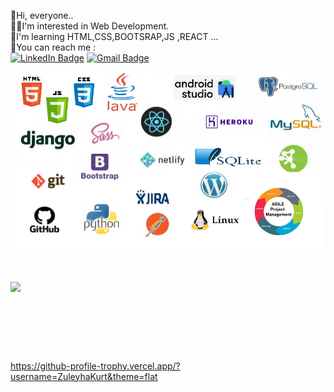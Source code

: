 👋Hi, everyone.. <br>
💁‍♀️I'm interested in Web Development. <br>
🎈I'm learning HTML,CSS,BOOTSRAP,JS ,REACT ... <br>
🎨You can reach me : <br>
<a href="https://www.linkedin.com/in/zuleyha-kurt">
<img src="https://camo.githubusercontent.com/a80d00f23720d0bc9f55481cfcd77ab79e141606829cf16ec43f8cacc7741e46/68747470733a2f2f696d672e736869656c64732e696f2f62616467652f4c696e6b6564496e2d3030373742353f7374796c653d666f722d7468652d6261646765266c6f676f3d6c696e6b6564696e266c6f676f436f6c6f723d7768697465" alt="LinkedIn Badge" data-canonical-src="https://img.shields.io/badge/LinkedIn-0077B5?style=for-the-badge&amp;logo=linkedin&amp;logoColor=white" style="max-width: 100%;"></a>
<a href="https://mail.google.com/mail/u/0/?hl=tr&amp;tf=cm&amp;fs=1&amp;to=netice2017@gmail.com" rel="nofollow"><img src="https://camo.githubusercontent.com/571384769c09e0c66b45e39b5be70f68f552db3e2b2311bc2064f0d4a9f5983b/68747470733a2f2f696d672e736869656c64732e696f2f62616467652f476d61696c2d4431343833363f7374796c653d666f722d7468652d6261646765266c6f676f3d676d61696c266c6f676f436f6c6f723d7768697465" alt="Gmail Badge" data-canonical-src="https://img.shields.io/badge/Gmail-D14836?style=for-the-badge&amp;logo=gmail&amp;logoColor=white" style="max-width: 100%;"></a>
 
 


<img src="https://raw.githubusercontent.com/Ismail-Aslan/Ismail-Aslan/main/ss.png">


<p dir="auto"><a target="_blank" rel="noopener noreferrer nofollow" href="https://camo.githubusercontent.com/b037cc456a6bcea6ba3b0153f5b400677990c0d5d06224339471073225390bea/68747470733a2f2f6b6f6d617265762e636f6d2f67687076632f3f757365726e616d653d68616c696c6962726168696d64656d697263616e"><img src="https://camo.githubusercontent.com/b037cc456a6bcea6ba3b0153f5b400677990c0d5d06224339471073225390bea/68747470733a2f2f6b6f6d617265762e636f6d2f67687076632f3f757365726e616d653d68616c696c6962726168696d64656d697263616e" alt="" data-canonical-src="https://komarev.com/ghpvc/?username=ZuleyhaKurt" style="max-width: 100%;"></a>
<br></p>


<img src="https://github-readme-stats.vercel.app/api?username=ZuleyhaKurt&&show_icons=true&title_color=ff0000&icon_color=00ff00&text_color=ff0000&bg_color=151515" style="max-width:100px;">

<a target="_blank" rel="noopener noreferrer nofollow" href="https://camo.githubusercontent.com/19eaeb7850d6fdc5ba00781da6891e20e3ec63fc7b99532db489ec60461c81e1/68747470733a2f2f6769746875622d726561646d652d73747265616b2d73746174732e6865726f6b756170702e636f6d2f3f757365723d48303263346e267468656d653d746f6b796f6e6967687426686964655f626f726465723d74727565"><img src="https://camo.githubusercontent.com/19eaeb7850d6fdc5ba00781da6891e20e3ec63fc7b99532db489ec60461c81e1/68747470733a2f2f6769746875622d726561646d652d73747265616b2d73746174732e6865726f6b756170702e636f6d2f3f757365723d48303263346e267468656d653d746f6b796f6e6967687426686964655f626f726465723d74727565" alt="" data-canonical-src="https://github-readme-streak-stats.herokuapp.com/?user=ZuleyhaKurt&amp;theme=tokyonight&amp;hide_border=true" style="max-width: 100%;"></a>

<a target="_blank" rel="noopener noreferrer nofollow" href="https://camo.githubusercontent.com/7f0152b56a5049c1db92968ab1784e123eea9ae583a6ac19a8d7ddefd39a1640/68747470733a2f2f6769746875622d726561646d652d73746174732e76657263656c2e6170702f6170692f746f702d6c616e67732f3f757365726e616d653d48303263346e267468656d653d746f6b796f6e6967687426686964655f626f726465723d7472756526696e636c7564655f616c6c5f636f6d6d6974733d66616c736526636f756e745f707269766174653d66616c7365266c61796f75743d636f6d70616374"><img src="https://camo.githubusercontent.com/7f0152b56a5049c1db92968ab1784e123eea9ae583a6ac19a8d7ddefd39a1640/68747470733a2f2f6769746875622d726561646d652d73746174732e76657263656c2e6170702f6170692f746f702d6c616e67732f3f757365726e616d653d48303263346e267468656d653d746f6b796f6e6967687426686964655f626f726465723d7472756526696e636c7564655f616c6c5f636f6d6d6974733d66616c736526636f756e745f707269766174653d66616c7365266c61796f75743d636f6d70616374" alt="" data-canonical-src="https://github-readme-stats.vercel.app/api/top-langs/?username=ZuleyhaKurt&amp;theme=tokyonight&amp;hide_border=true&amp;include_all_commits=false&amp;count_private=false&amp;layout=compact" style="max-width: 100%;"></a>

<a target="_blank" rel="noopener noreferrer nofollow" href="https://camo.githubusercontent.com/23c7e423b98448edce000b334b34a1b538be801405761bb9b3f662b925759a5b/68747470733a2f2f6769746875622d70726f66696c652d74726f7068792e76657263656c2e6170702f3f757365726e616d653d48303263346e267468656d653d67727576626f78266e6f2d6672616d653d74727565266e6f2d62673d66616c7365266d617267696e2d773d34"><img src="https://camo.githubusercontent.com/23c7e423b98448edce000b334b34a1b538be801405761bb9b3f662b925759a5b/68747470733a2f2f6769746875622d70726f66696c652d74726f7068792e76657263656c2e6170702f3f757365726e616d653d48303263346e267468656d653d67727576626f78266e6f2d6672616d653d74727565266e6f2d62673d66616c7365266d617267696e2d773d34" alt="" data-canonical-src="https://github-profile-trophy.vercel.app/?username=zuleyhaKurt&amp;theme=gruvbox&amp;no-frame=true&amp;no-bg=false&amp;margin-w=4" style="max-width: 100%;"></a>



https://github-profile-trophy.vercel.app/?username=ZuleyhaKurt&theme=flat